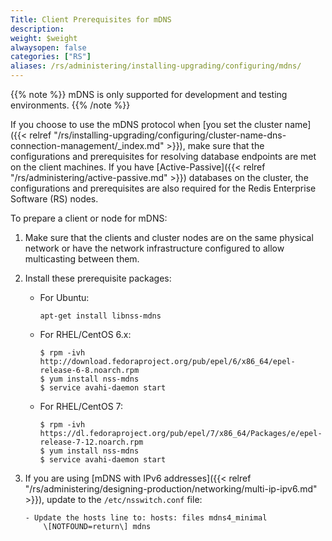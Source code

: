 ```yaml
---
Title: Client Prerequisites for mDNS
description:
weight: $weight
alwaysopen: false
categories: ["RS"]
aliases: /rs/administering/installing-upgrading/configuring/mdns/
---
```

{{% note %}}
mDNS is only supported for development and testing environments.
{{% /note %}}

If you choose to use the mDNS protocol when [you set the cluster name]({{< relref "/rs/installing-upgrading/configuring/cluster-name-dns-connection-management/_index.md" >}}),
make sure that the configurations and prerequisites for resolving database endpoints are met on the client machines.
If you have [Active-Passive]({{< relref "/rs/administering/active-passive.md" >}}) databases on the cluster,
the configurations and prerequisites are also required for the Redis Enterprise Software (RS) nodes.

To prepare a client or node for mDNS:

1. Make sure that the clients and cluster nodes are on the same physical network
    or have the network infrastructure configured to allow multicasting between them.
1. Install these prerequisite packages:

    - For Ubuntu:

        ```src
        apt-get install libnss-mdns
        ```

    - For RHEL/CentOS 6.x:

        ```src
        $ rpm -ivh http://download.fedoraproject.org/pub/epel/6/x86_64/epel-release-6-8.noarch.rpm
        $ yum install nss-mdns
        $ service avahi-daemon start
        ```

    - For RHEL/CentOS 7:

        ```src
        $ rpm -ivh https://dl.fedoraproject.org/pub/epel/7/x86_64/Packages/e/epel-release-7-12.noarch.rpm
        $ yum install nss-mdns
        $ service avahi-daemon start
        ```

1. If you are using [mDNS with IPv6 addresses]({{< relref "/rs/administering/designing-production/networking/multi-ip-ipv6.md" >}}),
    update to the `/etc/nsswitch.conf` file:

    ```src
    - Update the hosts line to: hosts: files mdns4_minimal
        \[NOTFOUND=return\] mdns
    ```
